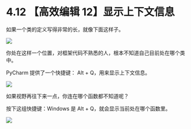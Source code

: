 # 4.12 【高效编辑 12】显示上下文信息

如果一个类的定义写得非常的长，就像下面这样子。

![](http://image.iswbm.com/20200829201942.png)

你处在这样一个位置，对框架代码不熟悉的人，根本不知道自己目前处在哪个类中。

PyCharm 提供了一个快捷键： Alt + Q，用来显示上下文信息。

![](http://image.iswbm.com/20200829202251.png)

如果视野再往下来一点，你连在哪个函数都不知道呢？

按下这组快捷键：Windows 是 Alt + Q，就会显示当前处在哪个函数里。

![](http://image.iswbm.com/20200829202412.png)




